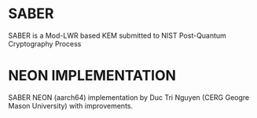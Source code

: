 # SABER
SABER is a Mod-LWR based KEM submitted to NIST Post-Quantum Cryptography Process

# NEON IMPLEMENTATION

SABER NEON (aarch64) implementation by Duc Tri Nguyen (CERG Geogre Mason University) with improvements. 

